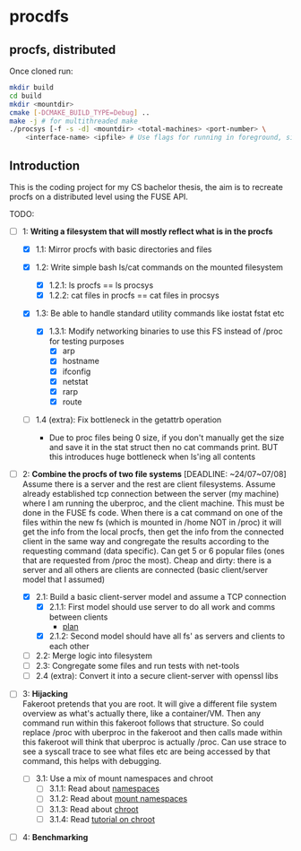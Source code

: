 # procdfs
## procfs, distributed
Once cloned run:
```bash
mkdir build
cd build
mkdir <mountdir>
cmake [-DCMAKE_BUILD_TYPE=Debug] ..
make -j # for multithreaded make
./procsys [-f -s -d] <mountdir> <total-machines> <port-number> \
    <interface-name> <ipfile> # Use flags for running in foreground, single threaded for debugging
```

## Introduction
This is the coding project for my CS bachelor thesis, the aim is to recreate procfs on a distributed level using the FUSE API.

TODO:   
- [ ] 1: **Writing a filesystem that will mostly reflect what is in the procfs**

    - [x] 1.1: Mirror procfs with basic directories and files

    - [x] 1.2: Write simple bash ls/cat commands on the mounted filesystem   
        - [x] 1.2.1: ls procfs == ls procsys
        - [x] 1.2.2: cat files in procfs == cat files in procsys

    - [x] 1.3: Be able to handle standard utility commands like iostat fstat etc
            
        - [x] 1.3.1: Modify networking binaries to use this FS instead of /proc for testing purposes
            - [x] arp
            - [x] hostname
            - [x] ifconfig
            - [x] netstat
            - [x] rarp
            - [x] route

    - [ ] 1.4 (extra): Fix bottleneck in the getattrb operation
        - Due to proc files being 0 size, if you don't manually get the size and save it in the stat struct then no cat commands print. BUT this introduces huge bottleneck when ls'ing all contents

- [ ] 2: **Combine the procfs of two file systems** [DEADLINE: ~24/07~07/08]   
      Assume there is a server and the rest are client filesystems. Assume already
      established tcp connection between the server (my machine) where I am running
      the uberproc, and the client machine. This must be done in the FUSE fs code.
      When there is a cat command on one of the files within the new fs (which is
      mounted in /home NOT in /proc) it will get the info from the local procfs,
      then get the info from the connected client in the same way and congregate the
      results according to the requesting command (data specific). Can get 5 or 6
      popular files (ones that are requested from /proc the most).
      Cheap and dirty: there is a server and all others are clients are connected
      (basic client/server model that I assumed)

    - [x] 2.1: Build a basic client-server model and assume a TCP connection
      - [x] 2.1.1: First model should use server to do all work and comms between clients
          - [plan](doc/networking-read()call-flowchart.pdf)
      - [x] 2.1.2: Second model should have all fs' as servers and clients to each other
    - [ ] 2.2: Merge logic into filesystem
    - [ ] 2.3: Congregate some files and run tests with net-tools
    - [ ] 2.4 (extra): Convert it into a secure client-server with openssl libs

- [ ] 3: **Hijacking**   
      Fakeroot pretends that you are root. It will give a different file system
      overview as what's actually there, like a container/VM. Then any command run
      within this fakeroot follows that structure. So could replace /proc with
      uberproc in the fakeroot and then calls made within this fakeroot will think
      that uberproc is actually /proc.
      Can use strace <command> to see a syscall trace to see what files etc are
      being accessed by that command, this helps with debugging.

    - [ ] 3.1: Use a mix of mount namespaces and chroot
      - [ ] 3.1.1: Read about [namespaces](https://man7.org/linux/man-pages/man7/namespaces.7.html)
      - [ ] 3.1.2: Read about [mount namespaces](https://man7.org/linux/man-pages/man7/mount_namespaces.7.html)
      - [ ] 3.1.3: Read about [chroot](https://man7.org/linux/man-pages/man2/chroot.2.html)
      - [ ] 3.1.4: Read [tutorial on chroot](https://www.cyberciti.biz/faq/unix-linux-chroot-command-examples-usage-syntax/)

- [ ] 4: **Benchmarking**
